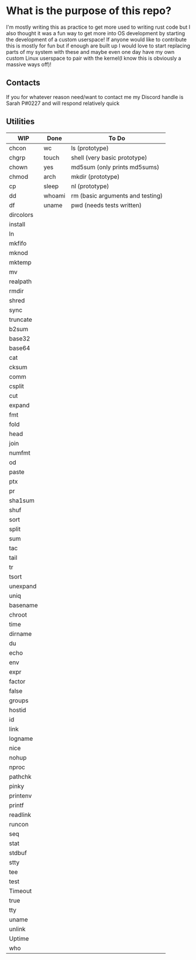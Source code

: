 # What is the purpose of this repo?

I'm mostly writing this as practice to get more used
to writing rust code but I also thought it was a fun
way to get more into OS development by starting the
development of a custom userspace! If anyone would like
to contribute this is mostly for fun but if enough are 
built up I would love to start replacing parts of my system 
with these and maybe even one day have my own custom Linux 
userspace to pair with the kernel(I know this is obviously a 
massive ways off)!

## Contacts

If you for whatever reason need/want to contact me my
Discord handle is Sarah P#0227 and will respond relatively
quick

## Utilities

| WIP       | Done  | To Do                           |
|-----------|-------|---------------------------------|
| chcon     | wc    | ls (prototype)                  |
| chgrp     | touch | shell (very basic prototype)    |
| chown     | yes   | md5sum (only prints md5sums)    |
| chmod     | arch  | mkdir (prototype)               |
| cp        | sleep | nl (prototype)                  |
| dd        | whoami| rm (basic arguments and testing)|
| df        | uname | pwd (needs tests written)       |
| dircolors |       |                                 |
| install   |       |                                 |
| ln        |       |                                 |
| mkfifo    |       |                                 |
| mknod     |       |                                 |
| mktemp    |       |                                 |
| mv        |       |                                 |
| realpath  |       |                                 |
| rmdir     |       |                                 |
| shred     |       |                                 |
| sync      |       |                                 |
| truncate  |       |                                 |
| b2sum     |       |                                 |
| base32    |       |                                 |
| base64    |       |                                 |
| cat       |       |                                 |
| cksum     |       |                                 |
| comm      |       |                                 |
| csplit    |       |                                 |
| cut       |       |                                 |
| expand    |       |                                 |
| fmt       |       |                                 |
| fold      |       |                                 |
| head      |       |                                 |
| join      |       |                                 |
| numfmt    |       |                                 |
| od        |       |                                 |
| paste     |       |                                 |
| ptx       |       |                                 |
| pr        |       |                                 |
| sha1sum   |       |                                 |
| shuf      |       |                                 |
| sort      |       |                                 |
| split     |       |                                 |
| sum       |       |                                 |
| tac       |       |                                 |
| tail      |       |                                 |
| tr        |       |                                 |
| tsort     |       |                                 |
| unexpand  |       |                                 |
| uniq      |       |                                 |
| basename  |       |                                 |
| chroot    |       |                                 |
| time      |       |                                 |
| dirname   |       |                                 |
| du        |       |                                 |
| echo      |       |                                 |
| env       |       |                                 |
| expr      |       |                                 |
| factor    |       |                                 |
| false     |       |                                 |
| groups    |       |                                 |
| hostid    |       |                                 |
| id        |       |                                 |
| link      |       |                                 |
| logname   |       |                                 |
| nice      |       |                                 |
| nohup     |       |                                 |
| nproc     |       |                                 |
| pathchk   |       |                                 |
| pinky     |       |                                 |
| printenv  |       |                                 |
| printf    |       |                                 |
| readlink  |       |                                 |
| runcon    |       |                                 |
| seq       |       |                                 |
| stat      |       |                                 |
| stdbuf    |       |                                 |
| stty      |       |                                 |
| tee       |       |                                 |
| test      |       |                                 |
| Timeout   |       |                                 |
| true      |       |                                 |
| tty       |       |                                 |
| uname     |       |                                 |
| unlink    |       |                                 |
| Uptime    |       |                                 |
| who       |       |                                 |

